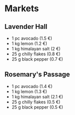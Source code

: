 
# Markets

## Lavender Hall
* 1 pc avocado (1.5 €)
* 1 kg lemon (1.2 €)
* 1 kg himalayan salt (2 €)
* 25 g chilly flakes (0.8 €)
* 25 g black pepper (0.7 €)

## Rosemary's Passage
* 1 pc avocado (1.4 €)
* 1 kg lemon (1.3 €)
* 1 kg himalayan salt (2.1 €)
* 25 g chilly flakes (0.5 €)
* 25 g black pepper (0.5 €)
